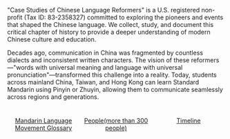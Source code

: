 "Case Studies of Chinese Language Reformers" is a U.S. registered non-profit (Tax ID: 83-2358327) committed to exploring the pioneers and events that shaped the Chinese language. We collect, study, and document this critical chapter of history to provide a deeper understanding of modern Chinese culture and education.

Decades ago, communication in China was fragmented by countless dialects and inconsistent written characters. The vision of these reformers—"words with universal meaning and language with universal pronunciation"—transformed this challenge into a reality. Today, students across mainland China, Taiwan, and Hong Kong can learn Standard Mandarin using Pinyin or Zhuyin, allowing them to communicate seamlessly across regions and generations.

<div class="banner-container" style="display: flex;">
 	   <div class="left" style="flex: 1; padding: 10px; align-items: center; text-align: center;">
    	   <a href="/glossary/glossary.html" class="banner-link">
     		  <p>Mandarin Language Movement Glossary</p>
   	   		</a>
  		</div>
  	  <div class="middle" style="flex: 1; padding: 10px; align-items: center; text-align: center;">
    	  <a href="/people/people.html" class="banner-link">
      		<p>People(more than 300 people)</p>
   	 		</a>
  	  </div>
 	  <div class="right" style="flex: 1; padding: 10px; align-items: center; text-align: center;">
    	  <a href="/glossary/timeline.html" class="banner-link">
      		<p>Timeline</p>
    		</a>
  	  </div>
</div>
